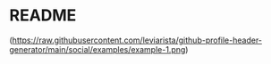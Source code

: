 # README
(https://raw.githubusercontent.com/leviarista/github-profile-header-generator/main/social/examples/example-1.png)
